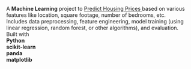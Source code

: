 A **Machine Learning** project to  <ins> Predict Housing Prices </ins> based on various features like location, square footage, number of bedrooms, etc. 
<br>
Includes data preprocessing, feature engineering, model training (using linear regression, random forest, or other algorithms), and evaluation.
<br>
Built with 
<br> **Python** <br> **scikit-learn** <br> **panda**  <br> **matplotlib** <br>
